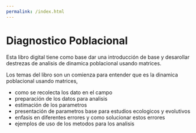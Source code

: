 ```yaml
---
permalink: /index.html
---
```



# Diagnostico Poblacional

Esta libro digital tiene como base dar una introducción de base y desarollar destrezas de analisis de dinamica poblacional usando matrices. 

Los temas del libro son un comienza para entender que es la dinamica poblacional usando matrices, 
 - como se recolecta los dato en el campo 
 - preparación de los datos para analisis
 - estimación de los parametros
 - presentación de parametros base para estudios ecologicos y evolutivos
 - enfasis en diferentes errores y como solucionar estos errores
 - ejemplos de uso de los metodos para los analisis
 

